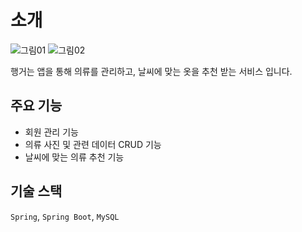 # 소개

![그림01](https://user-images.githubusercontent.com/62296495/196045883-2f9e4358-533c-492c-8675-b5cc554d89a0.jpg)
![그림02](https://user-images.githubusercontent.com/62296495/196045906-f759869e-dfe3-45e9-845c-b115348b34ce.jpg)

행거는 앱을 통해 의류를 관리하고, 날씨에 맞는 옷을 추천 받는 서비스 입니다.

## 주요 기능

- 회원 관리 기능
- 의류 사진 및 관련 데이터 CRUD 기능
- 날씨에 맞는 의류 추천 기능

## 기술 스택

`Spring`, `Spring Boot`, `MySQL`

